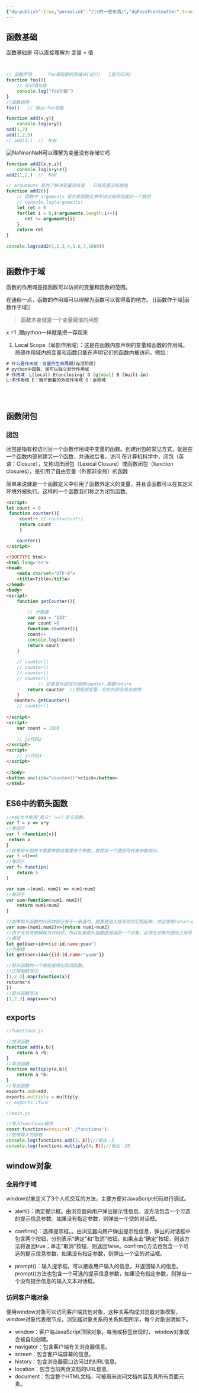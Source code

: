 ```yaml
---
{"dg-publish":true,"permalink":"/js的一些东西/","dgPassFrontmatter":true}
---
```



## 函数基础


函数基础是  可以直接理解为 变量 =  值
```js

  
// 函数声明      foo是函数的预编译(运行)   {是代码块} 
function foo(){  
    // 标识语句体  
	console.log("foo功能")  
}  
//函数调用 
foo()   // 输出:foo功能

function add(x,y){  
    console.log(x+y)}  
add(1,2)  
add(1,2,3)  
// add(1,)  //  NaN
```
![NaNnan](https://gitlab.com/minika1/Pic/-/raw/main/pictures/2024/04/16_15_42_3_NaN.png)NaN可以理解为变量没有存储它吗
```js
function add2(x,y,z){  
    console.log(x+y+z)}  
add2(1,2,)  //  NaN

// arguments 是为了解决变量没有值   只有变量没有赋值
function add2(){  
    // 函数中 arguments 是代表函数实参传进过来所组成的一个数组  
    // console.log(arguments)  
    let ret = 0  
    for(let i = 0;i<arguments.length;i++){  
       ret += arguments[i]  
    }  
    return ret  
}  
  
console.log(add2(1,2,3,4,5,6,7,1000))



```
## 函数作于域

函数的作用域是指函数可以访问的变量和函数的范围。 

在通俗一点，函数的作用域可以理解为函数可以管得着的地方。
[[函数作于域\|函数作于域]]

>函数本身就是一个变量赋值的问题

x =1   ,跟python一样就是把一存起来  

1. Local Scope（局部作用域）：这是在函数内部声明的变量和函数的作用域。局部作用域内的变量和函数只能在声明它们的函数内被访问。例如：

```js
# 什么是作用域：变量的生命周期(存活阶段)
# python中函数、类可以独立划分作用域
# 作用域：L(local) E(enclosing) G (global) B (built-in)
L:本作用域 E：循环嵌套的外部作用域 G：全局域
 

 
```





## 函数闭包

### [闭包](https://kaxiu808.github.io/#/js/base/3.%20js%E4%BD%9C%E4%BA%8E%E5%9F%9F?id=%e9%97%ad%e5%8c%85)

闭包是指有权访问另一个函数作用域中变量的函数。创建闭包的常见方式，就是在一个函数内部创建另一个函数，并通过后者。访问 在计算机科学中，闭包（英语：Closure），又称词法闭包（Lexical Closure）或函数闭包（function closures），是引用了自由变量（外部非全局）的函数

简单来说就是一个函数定义中引用了函数外定义的变量，并且该函数可以在其定义环境外被执行。这样的一个函数我们称之为闭包函数。

```html
<script>
let count = 0
 function counter(){
	 count++ // count=count+1
	 return count
	 }

	counter()
</script>
```

```html
<!DOCTYPE html>  
<html lang="en">  
<head>  
    <meta charset="UTF-8">  
    <title>Title</title>  
</head>  
<body>  
<script>  
    function getCounter(){  
  
        // 计数器  
        var aaa = "123"  
        var count =0  
        function counter(){  
        count++  
        console.log(count)  
        return count  
    }  
  
    // counter()  
    // counter()   
    // counter()   
    // counter()        
		    // 如果要外部进行调用counter,需要return  
        return counter  //把局部变量，交给外部全局去使用  
    }  
   counter= getCounter()  
    // counter()  
  
</script>  
<script>  
    var count = 1000  
  
    // js代码2  
</script>  
<script>  
    // js代码3  
</script>  
  
</body>  
<button onclick="counter()">click</button>  
</html>
```



## ES6中的箭头函数

```js
//es6允许使用"箭头"（=>）定义函数。
var f = v => v*y
//等同于
var f =function(v){
 return v
}
//如果箭头函数不需要参数或需要多个参数，就使用一个圆括号代表参数部分。
var f =()=>5
//等同于
var f= functipn(
	return 5
)

var sum =(num1，num2) => num1+num2
//等同于
var sum=function(num1，num2){
	return num1+num2
}

//如果箭头函数的代码块部分多于一条语句，就要使用大括号将它们括起来，并且使用return语句返回。
var sum=(num1,num2)=>{return num1+num2}
//由于大括号被解释为代码块，所以如果箭头函数直接返回一个对象，必须在对象外面加上括号，否则会报错。 
//报错
let getUser=id=>{id:id,name:yuan"}
//不报错
let getUser=id=>{{id:id,name:"yuan"}}

//箭头函数的一个用处是简化回调函数。
//正常函数写法
[1,2,3].map(function(x){
returnx*x
})
//箭头函数写法
[1,2,3].map(x=>×*x)
```


## exports

```js
//functions.js

//加法函数
function add(a,b){
	return a +b;
}
//乘法函数
function multiply(a,b){
	return a *b;
}
//导出函数
exports.add=add;
exports.multiply = multiply;
// exports :func
```

```js
//main.js

//导入functions模块
const functions=require('./functions');
//使用导入的函数
console.log(functions.add(2，3));//输出：5
console.log(functions.multiply(4，5));//输出：20
```


## window对象

### 全局作于域

window对象定义了3个人机交互的方法，主要方便对JavaScript代码进行调试。

- alert()：确定提示框。由浏览器向用户弹出提示性信息。该方法包含一个可选的提示信息参数。如果没有指定参数，则弹出一个空的对话框。

- confirm()：选择提示框。。由浏览器向用户弹出提示性信息，弹出的对话框中包含两个按钮，分别表示“确定”和“取消"按钮。如果点击“确定”按钮，则该方法将返回true；单击"取消"按钮，则返回false。confirm()方法也包含一个可选的提示信息参数，如果没有指定参数，则弹出一个空的对话框。
 
- prompt()：输入提示框。可以接收用户输入的信息，并返回输入的信息。prompt()方法也包含一个可选的提示信息参数，如果没有指定参数，则弹出一个没有提示信息的输入文本对话框。


### 访问客户端对象

便用window对象可以访问客户端其他对象，这种关系构成浏览器对象模型，window对象代表根节点，浏览器对象关系的关系如图所示，每个对象说明如下。 
 
 - window：客户端JavaScript顶层对象。每当<body>或<frameset>标签出现时， window对象就会被自动创建。
-   navigator：包含客户端有关浏览器信息。
- screen：包含客户端屏幕的信息。
-  history：包含浏览器窗口访问过的URL信息。
- location：包含当前网页文档的URL信息，
-  document：包含整个HTML文档，可被用来访问文档内容及其所有页面元素。

